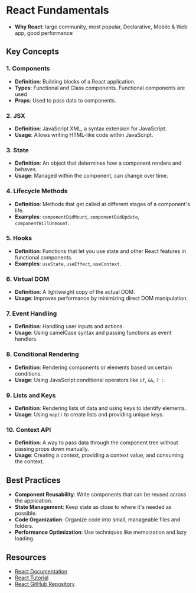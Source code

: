 # React Fundamentals

- **Why React**: large community, most popular, Declarative, Mobile & Web app, good performance

## Key Concepts

### 1. Components

- **Definition**: Building blocks of a React application.
- **Types**: Functional and Class components. Functional components are used
- **Props**: Used to pass data to components.

### 2. JSX

- **Definition**: JavaScript XML, a syntax extension for JavaScript.
- **Usage**: Allows writing HTML-like code within JavaScript.

### 3. State

- **Definition**: An object that determines how a component renders and behaves.
- **Usage**: Managed within the component, can change over time.

### 4. Lifecycle Methods

- **Definition**: Methods that get called at different stages of a component's life.
- **Examples**: `componentDidMount`, `componentDidUpdate`, `componentWillUnmount`.

### 5. Hooks

- **Definition**: Functions that let you use state and other React features in functional components.
- **Examples**: `useState`, `useEffect`, `useContext`.

### 6. Virtual DOM

- **Definition**: A lightweight copy of the actual DOM.
- **Usage**: Improves performance by minimizing direct DOM manipulation.

### 7. Event Handling

- **Definition**: Handling user inputs and actions.
- **Usage**: Using camelCase syntax and passing functions as event handlers.

### 8. Conditional Rendering

- **Definition**: Rendering components or elements based on certain conditions.
- **Usage**: Using JavaScript conditional operators like `if`, `&&`, `? :`.

### 9. Lists and Keys

- **Definition**: Rendering lists of data and using keys to identify elements.
- **Usage**: Using `map()` to create lists and providing unique keys.

### 10. Context API

- **Definition**: A way to pass data through the component tree without passing props down manually.
- **Usage**: Creating a context, providing a context value, and consuming the context.

## Best Practices

- **Component Reusability**: Write components that can be reused across the application.
- **State Management**: Keep state as close to where it's needed as possible.
- **Code Organization**: Organize code into small, manageable files and folders.
- **Performance Optimization**: Use techniques like memoization and lazy loading.

## Resources

- [React Documentation](https://reactjs.org/docs/getting-started.html)
- [React Tutorial](https://reactjs.org/tutorial/tutorial.html)
- [React GitHub Repository](https://github.com/facebook/react)
